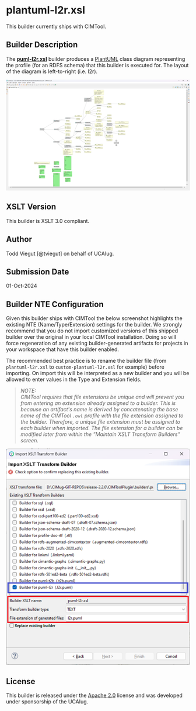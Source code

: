 # plantuml-l2r.xsl

This builder currently ships with CIMTool.

## Builder Description

The **[puml-l2r.xsl](puml-l2r.xsl)** builder produces a [PlantUML](https://plantuml.com) class diagram representing the profile (for an RDFS schema) that this builder is executed for. The layout of the diagram is left-to-right (i.e. l2r).

![image](sample-puml-l2r.png)

## XSLT Version

This builder is XSLT 3.0 compliant.

## Author

Todd Viegut [@tviegut] on behalf of UCAIug.

## Submission Date

01-Oct-2024

## Builder NTE Configuration

Given this builder ships with CIMTool the below screenshot highlights the existing NTE (Name/Type/Extension) settings for the builder.  We strongly recommend that you do not import customized versions of this shipped builder over the original in your local CIMTool installation. Doing so will force regeneration of any existing builder-generated artifacts for projects in your workspace that have this builder enabled.

The recommended best practice is to rename the builder file  (from ```plantuml-l2r.xsl``` to ```custom-plantuml-l2r.xsl``` for example) before importing. On import this will be interpreted as a new builder and you will be allowed to enter values in the Type and Extension fields.

>*NOTE: </br>CIMTool requires that file extensions be unique and will prevent you from entering an extension already assigned to a builder. This is because an artifact's name is derived by concatenating the base name of the CIMTool ```.owl``` profile with the file extension assigned to the builder. Therefore, a unique file extension must be assigned to each builder when imported. The file extension for a builder can be modified later from within the "Maintain XSLT Transform Builders" screen.*

![image](import-builder.png)

## License

This builder is released under the [Apache 2.0](../../LICENSE) license and was developed under sponsorship of the UCAIug.

